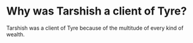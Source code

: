 # Why was Tarshish a client of Tyre?

Tarshish was a client of Tyre because of the multitude of every kind of wealth.
